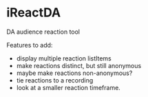 # iReactDA
DA audience reaction tool

Features to add:
- display multiple reaction listItems
- make reactions distinct, but still anonymous
- maybe make reactions non-anonymous?
- tie reactions to a recording
- look at a smaller reaction timeframe.
